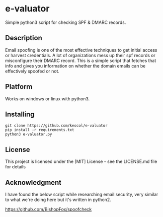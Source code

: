 # e-valuator

Simple python3 script for checking SPF & DMARC records.

## Description

Email spoofing is one of the most effective techniques to get initial access or harvest credentials. A lot of organizations mess up their spf records or misconfigure their DMARC record. This is a simple script that fetches that info and gives you information on whether the domain emails can be effectively spoofed or not.

## Platform

Works on windows or linux with python3.

## Installing
```
git clone https://github.com/keocol/e-valuator
pip install -r requirements.txt
python3 e-valuator.py
```

## License

This project is licensed under the [MIT] License - see the LICENSE.md file for details

## Acknowledgment

I have found the below script while researching email security, very similar to what we're doing here but it's written in python2.

https://github.com/BishopFox/spoofcheck
